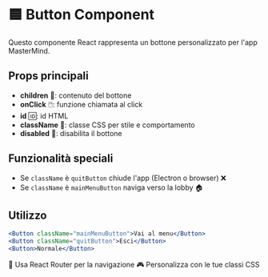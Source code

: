 # 🟦 Button Component

Questo componente React rappresenta un bottone personalizzato per l'app MasterMind.

## Props principali
- **children** 👶: contenuto del bottone
- **onClick** 🖱️: funzione chiamata al click
- **id** 🆔: id HTML
- **className** 🎨: classe CSS per stile e comportamento
- **disabled** 🚫: disabilita il bottone

## Funzionalità speciali
- Se `className` è `quitButton` chiude l'app (Electron o browser) ❌
- Se `className` è `mainMenuButton` naviga verso la lobby 🏠

## Utilizzo
```jsx
<Button className="mainMenuButton">Vai al menu</Button>
<Button className="quitButton">Esci</Button>
<Button>Normale</Button>
```

🔗 Usa React Router per la navigazione
🎮 Personalizza con le tue classi CSS
